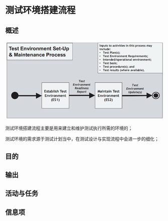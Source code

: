 # 测试环境搭建流程

## 概述

![](../../../../../.gitbook/assets/image%20%2896%29.png)

测试环境搭建流程主要是用来建立和维护测试执行所需的环境的；

测试环境的需求源于测试计划当中，在测试设计与实现流程中会进一步的细化；



## 目的

## 输出

## 活动与任务

## 信息项

